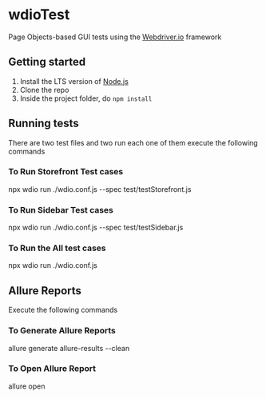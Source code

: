 # wdioTest
Page Objects-based GUI tests using the [Webdriver.io](http://webdriver.io) framework

## Getting started
1. Install the LTS version of [Node.js](https://nodejs.org)
2. Clone the repo
3. Inside the project folder, do `npm install`

## Running tests
There are two test files and two run each one of them execute the following commands

### To Run Storefront Test cases
npx wdio run ./wdio.conf.js --spec test/testStorefront.js

### To Run Sidebar Test cases
npx wdio run ./wdio.conf.js --spec test/testSidebar.js

### To Run the All test cases 
npx wdio run ./wdio.conf.js

## Allure Reports
Execute the following commands
### To Generate Allure Reports
allure generate allure-results --clean

### To Open Allure Report
allure open
